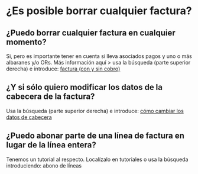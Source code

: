 # ¿Es posible borrar cualquier factura?

## ¿Puedo borrar cualquier factura en cualquier momento?

 Si, pero es importante tener en cuenta si lleva asociados pagos y uno o más albaranes y/o ORs. Más información aquí &gt; usa la búsqueda \(parte superior derecha\) e introduce: [factura \(con y sin cobro\)​](https://winmotor.gitbook.io/project/tutoriales/facturas/factura-borrado-con-y-sin-cobro-asociado)

## ¿Y si sólo quiero modificar los datos de la cabecera de la factura?

Usa la búsqueda \(parte superior derecha\) e introduce: [cómo cambiar los datos de cabecera](https://winmotor.gitbook.io/project/tutoriales/facturas/factura-cambio-de-la-serie-numero)

## ¿Puedo abonar parte de una línea de factura en lugar de la línea entera?

Tenemos un tutorial al respecto. Localízalo en tutoriales o usa la búsqueda introduciendo: abono de líneas

